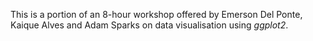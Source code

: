 This is a portion of an 8-hour workshop offered by Emerson Del Ponte, Kaique Alves and Adam Sparks on data visualisation using _ggplot2_.
